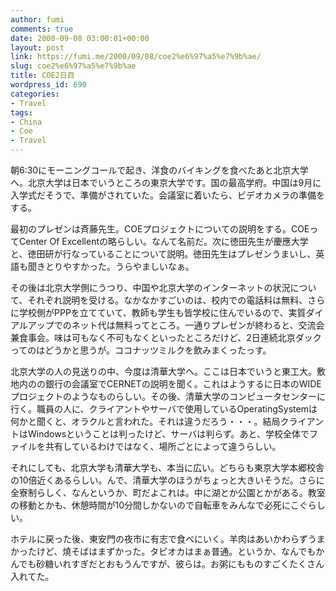 ```yaml
---
author: fumi
comments: true
date: 2000-09-08 03:00:01+00:00
layout: post
link: https://fumi.me/2000/09/08/coe2%e6%97%a5%e7%9b%ae/
slug: coe2%e6%97%a5%e7%9b%ae
title: COE2日目
wordpress_id: 690
categories:
- Travel
tags:
- China
- Coe
- Travel
---
```


朝6:30にモーニングコールで起き、洋食のバイキングを食べたあと北京大学へ。北京大学は日本でいうところの東京大学です。国の最高学府。中国は9月に入学式だそうで、準備がされていた。会議室に着いたら、ビデオカメラの準備をする。




最初のプレゼンは斉藤先生。COEプロジェクトについての説明をする。COEってCenter Of Excellentの略らしい。なんて名前だ。次に徳田先生が慶應大学と、徳田研が行なっていることについて説明。徳田先生はプレゼンうまいし、英語も聞きとりやすかった。うらやましいなぁ。




その後は北京大学側にうつり、中国や北京大学のインターネットの状況について、それぞれ説明を受ける。なかなかすごいのは、校内での電話料は無料、さらに学校側がPPPを立てていて、教師も学生も皆学校に住んでいるので、実質ダイアルアップでのネット代は無料ってところ。一通りプレゼンが終わると、交流会兼食事会。味は可もなく不可もなくといったところだけど、2日連続北京ダックってのはどうかと思うが。ココナッツミルクを飲みまくったっす。




北京大学の人の見送りの中、今度は清華大学へ。ここは日本でいうと東工大。敷地内のの銀行の会議室でCERNETの説明を聞く。これはようするに日本のWIDEプロジェクトのようなものらしい。その後、清華大学のコンピュータセンターに行く。職員の人に、クライアントやサーバで使用しているOperatingSystemは何かと聞くと、オラクルと言われた。それは違うだろう・・・。結局クライアントはWindowsということは判ったけど、サーバは判らず。あと、学校全体でファイルを共有しているわけではなく、場所ごとによって違うらしい。




それにしても、北京大学も清華大学も、本当に広い。どちらも東京大学本郷校舎の10倍近くあるらしい。んで、清華大学のほうがちょっと大きいそうだ。さらに全寮制らしく、なんというか、町だよこれは。中に湖とか公園とかがある。教室の移動とかも、休憩時間が10分間しかないので自転車をみんなで必死にこぐらしい。




ホテルに戻った後、東安門の夜市に有志で食べにいく。羊肉はあいかわらずうまかったけど、燒そばはまずかった。タピオカはまぁ普通。というか、なんでもかんでも砂糖いれすぎだとおもうんですが、彼らは。お粥にもものすごくたくさん入れてた。
